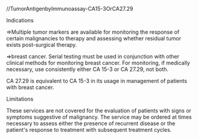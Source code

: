 //TumorAntigenbyImmunoassay-CA15-3OrCA27.29

Indications

=>Multiple tumor markers are available for monitoring the response of certain malignancies to therapy and assessing whether residual tumor exists post-surgical therapy.

=>breast cancer. Serial testing must be used in conjunction with other clinical methods for monitoring breast cancer. For monitoring, if medically necessary, use consistently either CA 15-3 or CA 27.29, not both.

CA 27.29 is equivalent to CA 15-3 in its usage in management of patients with breast cancer.

Limitations

These services are not covered for the evaluation of patients with signs or symptoms suggestive of malignancy. The service may be ordered at times necessary to assess either the presence of recurrent disease or the patient's response to treatment with subsequent treatment cycles.
